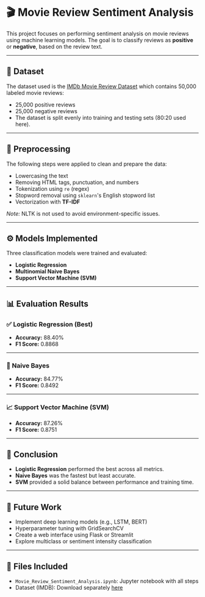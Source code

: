 # 🎬 Movie Review Sentiment Analysis

This project focuses on performing sentiment analysis on movie reviews using machine learning models. The goal is to classify reviews as **positive** or **negative**, based on the review text.

---

## 📂 Dataset

The dataset used is the [IMDb Movie Review Dataset](https://ai.stanford.edu/~amaas/data/sentiment/) which contains 50,000 labeled movie reviews:

- 25,000 positive reviews
- 25,000 negative reviews  
- The dataset is split evenly into training and testing sets (80:20 used here).

---

## 🧹 Preprocessing

The following steps were applied to clean and prepare the data:

- Lowercasing the text
- Removing HTML tags, punctuation, and numbers
- Tokenization using `re` (regex)
- Stopword removal using `sklearn`'s English stopword list
- Vectorization with **TF-IDF**

*Note:* NLTK is not used to avoid environment-specific issues.

---

## ⚙️ Models Implemented

Three classification models were trained and evaluated:

- **Logistic Regression**
- **Multinomial Naive Bayes**
- **Support Vector Machine (SVM)**

---


## 📊 Evaluation Results

### ✅ Logistic Regression (Best)
- **Accuracy:** 88.40%
- **F1 Score:** 0.8868


---

### 🧠 Naive Bayes
- **Accuracy:** 84.77%
- **F1 Score:** 0.8492


---

### 📈 Support Vector Machine (SVM)
- **Accuracy:** 87.26%
- **F1 Score:** 0.8751


---

## 🧠 Conclusion

- **Logistic Regression** performed the best across all metrics.
- **Naive Bayes** was the fastest but least accurate.
- **SVM** provided a solid balance between performance and training time.

---

## 🚀 Future Work

- Implement deep learning models (e.g., LSTM, BERT)
- Hyperparameter tuning with GridSearchCV
- Create a web interface using Flask or Streamlit
- Explore multiclass or sentiment intensity classification

---

## 📁 Files Included

- `Movie_Review_Sentiment_Analysis.ipynb`: Jupyter notebook with all steps
- Dataset (IMDB): Download separately [here](https://ai.stanford.edu/~amaas/data/sentiment/)



